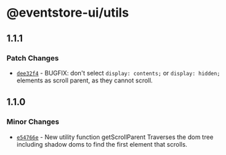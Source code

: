 # @eventstore-ui/utils

## 1.1.1

### Patch Changes

-   [`dee32f4`](https://github.com/EventStore/Design-System/commit/dee32f4bf51e48e909423e36709905cce58fc5fe) - BUGFIX: don't select `display: contents;` or `display: hidden;` elements as scroll parent, as they cannot scroll.

## 1.1.0

### Minor Changes

-   [`e54766e`](https://github.com/EventStore/Design-System/commit/e54766ee33543eedbe591f2a56a089a19e800afd) - New utility function getScrollParent
    Traverses the dom tree including shadow doms to find the first element that scrolls.
